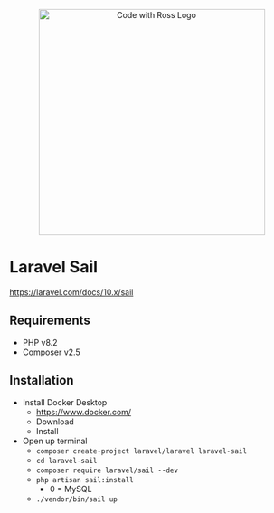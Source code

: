 <p align="center">
    <a href="https://www.codewithross.com/" target="_blank">
        <img src="https://assets.edlin.app/logo/codewithross/logo-dark.svg" width="400" alt="Code with Ross Logo">
    </a>
</p>

# Laravel Sail

https://laravel.com/docs/10.x/sail

## Requirements

- PHP v8.2
- Composer v2.5

## Installation

- Install Docker Desktop
  - https://www.docker.com/
  - Download
  - Install
- Open up terminal
  - `composer create-project laravel/laravel laravel-sail`
  - `cd laravel-sail`
  - `composer require laravel/sail --dev`
  - `php artisan sail:install`
    - 0 = MySQL
  - `./vendor/bin/sail up`
